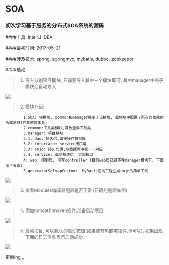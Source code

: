 # SOA

### 初次学习基于服务的分布式SOA系统的源码

####工具: IntelliJ IDEA

####最初时间: 2017-05-21

####涉及技术: spring, springmvc, mybatis, dubbo, zookeeper

####启动:

>    1. 导入分别项目模块, 只需要导入其中三个模块即可, 其中manager中的子模块会自动导入

![](http://okow3aoov.bkt.clouddn.com/git_aos_1.png?imageView2/1/w/600/h/450)


>    2. 模块介绍:
```aidl
        1.SOA: 根模块, common和manager继承了该模块, 此模块中配置了所有的依赖的版本信息(并非依赖本身)
        2.common:工具类模块,存放全局工具类
        3.manager: 项目模块
        3.1: dao: 持久层,直接操作数据库
        3.2: interface: service接口层
        3.3: pojo: 持久化类,与数据库中表一一对应
        3.4: service: 业务操作层, 实现接口
        4: web: 控制层, 书写controller (目前web层已经不在manager模块下, 下面图片有误)
        5.generatorSqlmapCustom:  MyBatis逆向工程生成pojo的简单工具
```

        
![](http://okow3aoov.bkt.clouddn.com/git_aos_2.png?imageView2/1/w/600/h/450)
 
>   3. 查看Modules编译器配置是否正常 (正确的配置如图)

![](http://okow3aoov.bkt.clouddn.com/git_aos_3.png?imageView2/1/w/600/h/450)

>    4. 添加tomcat的maven插件,准备启动项目

![](http://okow3aoov.bkt.clouddn.com/git_aos_4.png?imageView2/1/w/600/h/450)


>    5. 启动项目, 可以默认的启动按钮(如果装有热部署插件,也可以), 如果出现下面的日志信息表示启动成功

![](http://okow3aoov.bkt.clouddn.com/git_aos_5.png?imageView2/1/w/600/h/450)

更新ing ...

